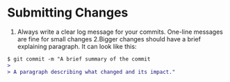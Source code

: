 # Submitting Changes
1. Always write a clear log message for your commits. One-line messages are fine for small changes
2.Bigger changes should have a brief explaining paragraph. It can look like this:

 ```diff
$ git commit -m "A brief summary of the commit
>
> A paragraph describing what changed and its impact."
```

